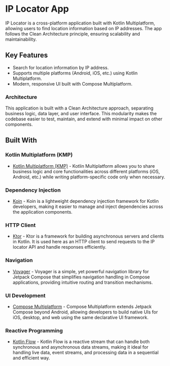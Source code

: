 # IP Locator App

IP Locator is a cross-platform application built with Kotlin Multiplatform, allowing users to find location information based on IP addresses. The app follows the Clean Architecture principle, ensuring scalability and maintainability.

## Key Features

* Search for location information by IP address.
* Supports multiple platforms (Android, iOS, etc.) using Kotlin Multiplatform.
* Modern, responsive UI built with Compose Multiplatform.

### Architecture
This application is built with a Clean Architecture approach, separating business logic, data layer, and user interface. This modularity makes the codebase easier to test, maintain, and extend with minimal impact on other components.

## Built With

### Kotlin Multiplatform (KMP)
* [Kotlin Multiplatform (KMP)](https://kotlinlang.org/docs/multiplatform.html) - Kotlin Multiplatform allows you to share business logic and core functionalities across different platforms (iOS, Android, etc.) while writing platform-specific code only when necessary.

### Dependency Injection
* [Koin](https://insert-koin.io/) - Koin is a lightweight dependency injection framework for Kotlin developers, making it easier to manage and inject dependencies across the application components.

### HTTP Client
* [Ktor](https://ktor.io/) - Ktor is a framework for building asynchronous servers and clients in Kotlin. It is used here as an HTTP client to send requests to the IP locator API and handle responses efficiently.

### Navigation
* [Voyager](https://github.com/adrielcafe/voyager) - Voyager is a simple, yet powerful navigation library for Jetpack Compose that simplifies navigation handling in Compose applications, providing intuitive routing and transition mechanisms.

### UI Development
* [Compose Multiplatform](https://www.jetbrains.com/compose-multiplatform/) - Compose Multiplatform extends Jetpack Compose beyond Android, allowing developers to build native UIs for iOS, desktop, and web using the same declarative UI framework.

### Reactive Programming
* [Kotlin Flow](https://kotlinlang.org/docs/flow.html) - Kotlin Flow is a reactive stream that can handle both synchronous and asynchronous data streams, making it ideal for handling live data, event streams, and processing data in a sequential and efficient way.